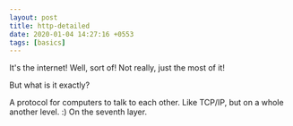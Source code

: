 ```yaml
---
layout: post
title: http-detailed
date: 2020-01-04 14:27:16 +0553
tags: [basics]
---
```


It's the internet! Well, sort of! Not really, just the most of it! 

But what is it exactly?

A protocol for computers to talk to each other. Like TCP/IP, but on a whole
another level. :) On the seventh layer.

